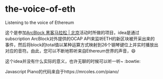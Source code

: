 # the-voice-of-eth
Listening to the voice of Ethereum

这个是参加[ArcBlock 黑客马拉松 | 北京](http://www.huodongxing.com/event/8456393424200)活动时所做的项目，idea是通过subscription ArcBlock对外提供的OCAP API来监听ETH的新区块被开采出来的事件，然后将block的total值以某种运算方式映射到26个钢琴键位上并实时播放出对应的音符。由此，您可以不断地聆听来自Ethereum世界的声音，:smile:

这个idea并没有什么实际的意义，也许无聊的时候可以听一听~ :bowtie:

Javascript Piano的代码来自于https://mrcoles.com/piano/
